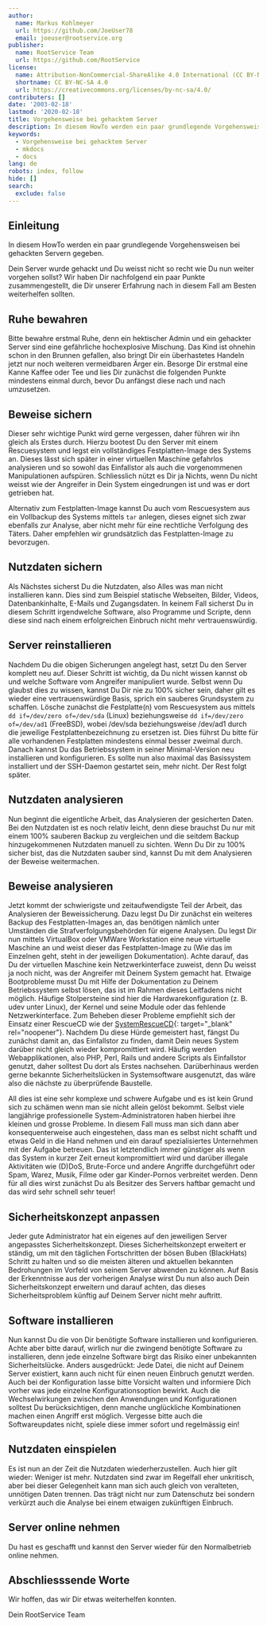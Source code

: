 ```yaml
---
author:
  name: Markus Kohlmeyer
  url: https://github.com/JoeUser78
  email: joeuser@rootservice.org
publisher:
  name: RootService Team
  url: https://github.com/RootService
license:
  name: Attribution-NonCommercial-ShareAlike 4.0 International (CC BY-NC-SA 4.0)
  shortname: CC BY-NC-SA 4.0
  url: https://creativecommons.org/licenses/by-nc-sa/4.0/
contributers: []
date: '2003-02-18'
lastmod: '2020-02-18'
title: Vorgehensweise bei gehacktem Server
description: In diesem HowTo werden ein paar grundlegende Vorgehensweisen bei gehackten Servern gegeben.
keywords:
  - Vorgehensweise bei gehacktem Server
  - mkdocs
  - docs
lang: de
robots: index, follow
hide: []
search:
  exclude: false
---
```


## Einleitung

In diesem HowTo werden ein paar grundlegende Vorgehensweisen bei gehackten Servern gegeben.

Dein Server wurde gehackt und Du weisst nicht so recht wie Du nun weiter vorgehen sollst? Wir haben Dir nachfolgend ein
paar Punkte zusammengestellt, die Dir unserer Erfahrung nach in diesem Fall am Besten weiterhelfen sollten.

## Ruhe bewahren

Bitte bewahre erstmal Ruhe, denn ein hektischer Admin und ein gehackter Server sind eine gefährliche hochexplosive
Mischung. Das Kind ist ohnehin schon in den Brunnen gefallen, also bringt Dir ein überhastetes Handeln jetzt nur noch
weiteren vermeidbaren Ärger ein. Besorge Dir erstmal eine Kanne Kaffee oder Tee und lies Dir zunächst die folgenden
Punkte mindestens einmal durch, bevor Du anfängst diese nach und nach umzusetzen.

## Beweise sichern

Dieser sehr wichtige Punkt wird gerne vergessen, daher führen wir ihn gleich als Erstes durch. Hierzu bootest Du den
Server mit einem Rescuesystem und legst ein vollständiges Festplatten-Image des Systems an. Dieses lässt sich später in
einer virtuellen Maschine gefahrlos analysieren und so sowohl das Einfallstor als auch die vorgenommenen Manipulationen
aufspüren. Schliesslich nützt es Dir ja Nichts, wenn Du nicht weisst wie der Angreifer in Dein System eingedrungen ist
und was er dort getrieben hat.

Alternativ zum Festplatten-Image kannst Du auch vom Rescuesystem aus ein Vollbackup des Systems mittels `tar` anlegen,
dieses eignet sich zwar ebenfalls zur Analyse, aber nicht mehr für eine rechtliche Verfolgung des Täters. Daher
empfehlen wir grundsätzlich das Festplatten-Image zu bevorzugen.

## Nutzdaten sichern

Als Nächstes sicherst Du die Nutzdaten, also Alles was man nicht installieren kann. Dies sind zum Beispiel statische
Webseiten, Bilder, Videos, Datenbankinhalte, E-Mails und Zugangsdaten. In keinem Fall sicherst Du in diesem Schritt
irgendwelche Software, also Programme und Scripte, denn diese sind nach einem erfolgreichen Einbruch nicht mehr
vertrauenswürdig.

## Server reinstallieren

Nachdem Du die obigen Sicherungen angelegt hast, setzt Du den Server komplett neu auf. Dieser Schritt ist wichtig, da
Du nicht wissen kannst ob und welche Software vom Angreifer manipuliert wurde. Selbst wenn Du glaubst dies zu wissen,
kannst Du Dir nie zu 100% sicher sein, daher gilt es wieder eine vertrauenswürdige Basis, sprich ein sauberes
Grundsystem zu schaffen. Lösche zunächst die Festplatte(n) vom Rescuesystem aus mittels `dd if=/dev/zero of=/dev/sda`
(Linux) beziehungsweise `dd if=/dev/zero of=/dev/ad1` (FreeBSD), wobei /dev/sda beziehungsweise /dev/ad1 durch die
jeweilige Festplattenbezeichnung zu ersetzen ist. Dies führst Du bitte für alle vorhandenen Festplatten mindestens
einmal besser zweimal durch. Danach kannst Du das Betriebssystem in seiner Minimal-Version neu installieren und
konfigurieren. Es sollte nun also maximal das Basissystem installiert und der SSH-Daemon gestartet sein, mehr nicht.
Der Rest folgt später.

## Nutzdaten analysieren

Nun beginnt die eigentliche Arbeit, das Analysieren der gesicherten Daten. Bei den Nutzdaten ist es noch relativ
leicht, denn diese brauchst Du nur mit einem 100% sauberen Backup zu vergleichen und die seitdem Backup hinzugekommenen
Nutzdaten manuell zu sichten. Wenn Du Dir zu 100% sicher bist, das die Nutzdaten sauber sind, kannst Du mit dem
Analysieren der Beweise weitermachen.

## Beweise analysieren

Jetzt kommt der schwierigste und zeitaufwendigste Teil der Arbeit, das Analysieren der Beweissicherung. Dazu legst Du
Dir zunächst ein weiteres Backup des Festplatten-Images an, das benötigen nämlich unter Umständen die
Strafverfolgungsbehörden für eigene Analysen. Du legst Dir nun mittels VirtualBox oder VMWare Workstation eine neue
virtuelle Maschine an und weist dieser das Festplatten-Image zu (Wie das im Einzelnen geht, steht in der jeweiligen
Dokumentation). Achte darauf, das Du der virtuellen Maschine kein Netzwerkinterface zuweist, denn Du weisst ja noch
nicht, was der Angreifer mit Deinem System gemacht hat. Etwaige Bootprobleme musst Du mit Hilfe der Dokumentation zu
Deinem Betriebssystem selbst lösen, das ist im Rahmen dieses Leitfadens nicht möglich. Häufige Stolpersteine sind hier
die Hardwarekonfiguration (z. B. udev unter Linux), der Kernel und seine Module oder das fehlende Netzwerkinterface.
Zum Beheben dieser Probleme empfiehlt sich der Einsatz einer RescueCD wie der
[SystemRescueCD](https://www.system-rescue.org/){: target="_blank" rel="noopener"}. Nachdem Du diese Hürde gemeistert
hast, fängst Du zunächst damit an, das Einfallstor zu finden, damit Dein neues System darüber nicht gleich wieder
kompromittiert wird. Häufig werden Webapplikationen, also PHP, Perl, Rails und andere Scripts als Einfallstor genutzt,
daher solltest Du dort als Erstes nachsehen. Darüberhinaus werden gerne bekannte Sicherheitslücken in Systemsoftware
ausgenutzt, das wäre also die nächste zu überprüfende Baustelle.

All dies ist eine sehr komplexe und schwere Aufgabe und es ist kein Grund sich zu schämen wenn man sie nicht allein
gelöst bekommt. Selbst viele langjährige professionelle System-Administratoren haben hierbei ihre kleinen und grosse
Probleme. In diesem Fall muss man sich dann aber konsequenterweise auch eingestehen, dass man es selbst nicht schafft
und etwas Geld in die Hand nehmen und ein darauf spezialisiertes Unternehmen mit der Aufgabe betreuen. Das ist
letztendlich immer günstiger als wenn das System in kurzer Zeit erneut kompromittiert wird und darüber illegale
Aktivitäten wie (D)DoS, Brute-Force und andere Angriffe durchgeführt oder Spam, Warez, Musik, Filme oder gar
Kinder-Pornos verbreitet werden. Denn für all dies wirst zunächst Du als Besitzer des Servers haftbar gemacht und das
wird sehr schnell sehr teuer!

## Sicherheitskonzept anpassen

Jeder gute Administrator hat ein eigenes auf den jeweiligen Server angepasstes Sicherheitskonzept. Dieses
Sicherheitskonzept erweitert er ständig, um mit den täglichen Fortschritten der bösen Buben (BlackHats) Schritt zu
halten und so die meisten älteren und aktuellen bekannten Bedrohungen im Vorfeld von seinem Server abwenden zu können.
Auf Basis der Erkenntnisse aus der vorherigen Analyse wirst Du nun also auch Dein Sicherheitskonzept erweitern und
darauf achten, das dieses Sicherheitsproblem künftig auf Deinem Server nicht mehr auftritt.

## Software installieren

Nun kannst Du die von Dir benötigte Software installieren und konfigurieren. Achte aber bitte darauf, wirlich nur die
zwingend benötigte Software zu installieren, denn jede einzelne Software birgt das Risiko einer unbekannten
Sicherheitslücke. Anders ausgedrückt: Jede Datei, die nicht auf Deinem Server existiert, kann auch nicht für einen
neuen Einbruch genutzt werden. Auch bei der Konfiguration lasse bitte Vorsicht walten und informiere Dich vorher was
jede einzelne Konfigurationsoption bewirkt. Auch die Wechselwirkungen zwischen den Anwendungen und Konfigurationen
solltest Du berücksichtigen, denn manche unglückliche Kombinationen machen einen Angriff erst möglich. Vergesse bitte
auch die Softwareupdates nicht, spiele diese immer sofort und regelmässig ein!

## Nutzdaten einspielen

Es ist nun an der Zeit die Nutzdaten wiederherzustellen. Auch hier gilt wieder: Weniger ist mehr. Nutzdaten sind zwar
im Regelfall eher unkritisch, aber bei dieser Gelegenheit kann man sich auch gleich von veralteten, unnötigen Daten
trennen. Das trägt nicht nur zum Datenschutz bei sondern verkürzt auch die Analyse bei einem etwaigen zukünftigen
Einbruch.

## Server online nehmen

Du hast es geschafft und kannst den Server wieder für den Normalbetrieb online nehmen.

## Abschliesssende Worte

Wir hoffen, das wir Dir etwas weiterhelfen konnten.

Dein RootService Team

